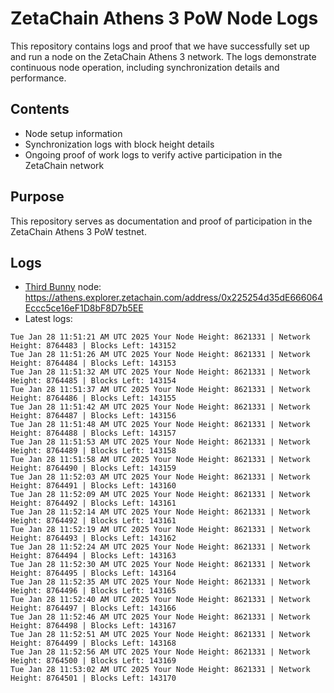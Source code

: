# ZetaChain Athens 3 PoW Node Logs
This repository contains logs and proof that we have successfully set up and run a node on the ZetaChain Athens 3 network. The logs demonstrate continuous node operation, including synchronization details and performance.

## Contents
- Node setup information
- Synchronization logs with block height details
- Ongoing proof of work logs to verify active participation in the ZetaChain network

## Purpose
This repository serves as documentation and proof of participation in the ZetaChain Athens 3 PoW testnet.

## Logs

- [Third Bunny](https://thirdbunny.xyz/) node: https://athens.explorer.zetachain.com/address/0x225254d35dE666064Eccc5ce16eF1D8bF8D7b5EE
- Latest logs:
```
Tue Jan 28 11:51:21 AM UTC 2025 Your Node Height: 8621331 | Network Height: 8764483 | Blocks Left: 143152
Tue Jan 28 11:51:26 AM UTC 2025 Your Node Height: 8621331 | Network Height: 8764484 | Blocks Left: 143153
Tue Jan 28 11:51:32 AM UTC 2025 Your Node Height: 8621331 | Network Height: 8764485 | Blocks Left: 143154
Tue Jan 28 11:51:37 AM UTC 2025 Your Node Height: 8621331 | Network Height: 8764486 | Blocks Left: 143155
Tue Jan 28 11:51:42 AM UTC 2025 Your Node Height: 8621331 | Network Height: 8764487 | Blocks Left: 143156
Tue Jan 28 11:51:48 AM UTC 2025 Your Node Height: 8621331 | Network Height: 8764488 | Blocks Left: 143157
Tue Jan 28 11:51:53 AM UTC 2025 Your Node Height: 8621331 | Network Height: 8764489 | Blocks Left: 143158
Tue Jan 28 11:51:58 AM UTC 2025 Your Node Height: 8621331 | Network Height: 8764490 | Blocks Left: 143159
Tue Jan 28 11:52:03 AM UTC 2025 Your Node Height: 8621331 | Network Height: 8764491 | Blocks Left: 143160
Tue Jan 28 11:52:09 AM UTC 2025 Your Node Height: 8621331 | Network Height: 8764492 | Blocks Left: 143161
Tue Jan 28 11:52:14 AM UTC 2025 Your Node Height: 8621331 | Network Height: 8764492 | Blocks Left: 143161
Tue Jan 28 11:52:19 AM UTC 2025 Your Node Height: 8621331 | Network Height: 8764493 | Blocks Left: 143162
Tue Jan 28 11:52:24 AM UTC 2025 Your Node Height: 8621331 | Network Height: 8764494 | Blocks Left: 143163
Tue Jan 28 11:52:30 AM UTC 2025 Your Node Height: 8621331 | Network Height: 8764495 | Blocks Left: 143164
Tue Jan 28 11:52:35 AM UTC 2025 Your Node Height: 8621331 | Network Height: 8764496 | Blocks Left: 143165
Tue Jan 28 11:52:40 AM UTC 2025 Your Node Height: 8621331 | Network Height: 8764497 | Blocks Left: 143166
Tue Jan 28 11:52:46 AM UTC 2025 Your Node Height: 8621331 | Network Height: 8764498 | Blocks Left: 143167
Tue Jan 28 11:52:51 AM UTC 2025 Your Node Height: 8621331 | Network Height: 8764499 | Blocks Left: 143168
Tue Jan 28 11:52:56 AM UTC 2025 Your Node Height: 8621331 | Network Height: 8764500 | Blocks Left: 143169
Tue Jan 28 11:53:02 AM UTC 2025 Your Node Height: 8621331 | Network Height: 8764501 | Blocks Left: 143170
```
